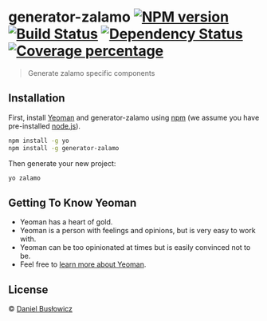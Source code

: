 # generator-zalamo [![NPM version][npm-image]][npm-url] [![Build Status][travis-image]][travis-url] [![Dependency Status][daviddm-image]][daviddm-url] [![Coverage percentage][coveralls-image]][coveralls-url]
> Generate zalamo specific components

## Installation

First, install [Yeoman](http://yeoman.io) and generator-zalamo using [npm](https://www.npmjs.com/) (we assume you have pre-installed [node.js](https://nodejs.org/)).

```bash
npm install -g yo
npm install -g generator-zalamo
```

Then generate your new project:

```bash
yo zalamo
```

## Getting To Know Yeoman

 * Yeoman has a heart of gold.
 * Yeoman is a person with feelings and opinions, but is very easy to work with.
 * Yeoman can be too opinionated at times but is easily convinced not to be.
 * Feel free to [learn more about Yeoman](http://yeoman.io/).

## License

 © [Daniel Busłowicz]()


[npm-image]: https://badge.fury.io/js/generator-zalamo.svg
[npm-url]: https://npmjs.org/package/generator-zalamo
[travis-image]: https://travis-ci.org/Draccoz/generator-zalamo.svg?branch=master
[travis-url]: https://travis-ci.org/Draccoz/generator-zalamo
[daviddm-image]: https://david-dm.org/Draccoz/generator-zalamo.svg?theme=shields.io
[daviddm-url]: https://david-dm.org/Draccoz/generator-zalamo
[coveralls-image]: https://coveralls.io/repos/Draccoz/generator-zalamo/badge.svg
[coveralls-url]: https://coveralls.io/r/Draccoz/generator-zalamo
